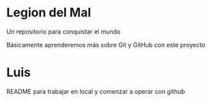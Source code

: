 # Legion del Mal
Un repositorio para conquistar el mundo

Básicamente aprenderemos más sobre Git y GitHub con este proyecto


# Luis


README para trabajar en local y comenzar a operar con github
